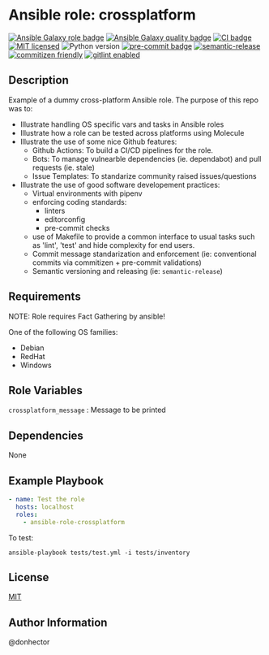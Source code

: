 Ansible role: crossplatform
=========

[![Ansible Galaxy role badge][galaxy-role-badge]][galaxy-link]
[![Ansible Galaxy quality badge][galaxy-quality-badge]][galaxy-link]
[![CI badge][ci-badge]][ci-link]
[![MIT licensed][mit-badge]][mit-link]
![Python version][python-badge]
[![pre-commit badge][pre-commit-badge]][pre-commit-link]
[![semantic-release](https://img.shields.io/badge/semantic--release-conventionalcommits-e10079?logo=semantic-release)](https://github.com/semantic-release/semantic-release)
[![commitizen friendly][commitizen-badge]][commitizen-link]
[![gitlint enabled](https://img.shields.io/badge/gitlint-enabled-orange)](https://github.com/jorisroovers/gitlint)

Description
------------

Example of a dummy cross-platform Ansible role. The purpose of this repo was to:

- Illustrate handling OS specific vars and tasks in Ansible roles
- Illustrate how a role can be tested across platforms using Molecule
- Illustrate the use of some nice Github features:
  - Github Actions: To build a CI/CD pipelines for the role.
  - Bots: To manage vulnearble dependencies (ie. dependabot) and pull requests (ie. stale)
  - Issue Templates: To standarize community raised issues/questions
- Illustrate the use of good software developement practices:
  - Virtual environments with pipenv
  - enforcing coding standards:
    - linters
    - editorconfig
    - pre-commit checks
  - use of Makefile to provide a common interface to usual tasks such as 'lint', 'test' and hide complexity for end users.
  - Commit message standarization and enforcement (ie: conventional commits via commitizen + pre-commit validations)
  - Semantic versioning and releasing (ie: `semantic-release`)

Requirements
------------

NOTE: Role requires Fact Gathering by ansible!

One of the following OS families:

- Debian
- RedHat
- Windows

Role Variables
--------------

`crossplatform_message` : Message to be printed

Dependencies
------------

None

Example Playbook
----------------

```yaml
- name: Test the role
  hosts: localhost
  roles:
    - ansible-role-crossplatform
```

To test:

```shell
ansible-playbook tests/test.yml -i tests/inventory
```

License
-------

[MIT][mit-link]

Author Information
------------------

@donhector

[mit-badge]: https://img.shields.io/badge/license-MIT-blue.svg
[mit-link]: https://raw.githubusercontent.com/drew-kun/ansible-mpd/master/LICENSE
[galaxy-role-badge]: https://img.shields.io/ansible/role/56942?color=purple&label=galaxy&logo=ansible
[galaxy-quality-badge]: https://img.shields.io/ansible/quality/56942
[galaxy-link]: https://galaxy.ansible.com/donhector/crossplatform
[ci-badge]: https://github.com/donhector/ansible-role-crossplatform/actions/workflows/ci.yml/badge.svg
[ci-link]: https://github.com/donhector/ansible-role-crossplatform/actions/workflows/ci.yml
[pre-commit-link]: https://github.com/pre-commit/pre-commit
[pre-commit-badge]: https://img.shields.io/badge/pre--commit-enabled-brightgreen?logo=pre-commit&logoColor=white
[python-badge]: https://img.shields.io/github/pipenv/locked/python-version/donhector/ansible-role-crossplatform?color=green
[commitizen-badge]: https://img.shields.io/badge/commitizen-friendly-brightgreen.svg
[commitizen-link]: http://commitizen.github.io/cz-cli
